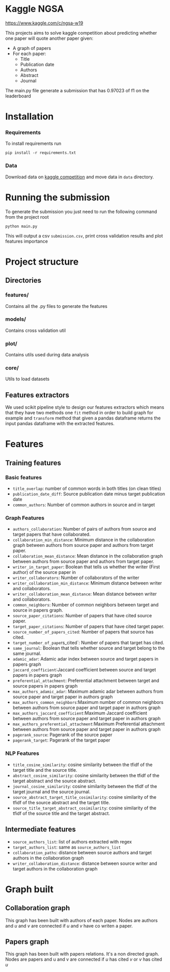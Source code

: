 # Kaggle NGSA

https://www.kaggle.com/c/ngsa-w19

This projects aims to solve kaggle competition about predicting whether one paper will quote 
another paper given:
-   A graph of papers
-   For each paper:
     - Title
     - Publication date
     - Authors
     - Abstract
     - Journal 
      
The main.py file generate a submission that has 0.97023 of f1 on the leaderboard
# Installation

### Requirements 

To install requirements run 
```
pip install -r requirements.txt
```

### Data

Download data on [kaggle competition](https://www.kaggle.com/c/ngsa-w19) and move data in `data` 
directory.


# Running the submission

To generate the submission you just need to run the following command from the project root
```
python main.py
```
This will output a csv `submission.csv`, print cross validation results and plot features importance


# Project structure

## Directories

### features/
Contains all the .py files to generate the features

### models/
Contains cross validation util

### plot/
Contains utils used during data analysis

### core/
Utils to load datasets


## Features extractors

We used scikit pipeline style to design our features extractors which means that they have two 
methods one `fit` method in order to build graph for example and `transform` method that given a 
pandas dataframe returns the input pandas dataframe with the extracted features.
# Features

## Training features

### Basic features
- `title_overlap`: number of common words in both titles (on clean titles)
- `publication_date_diff`: Source publication date minus target publication date
- `common_authors`: Number of common authors in source and in target
### Graph Features
- `authors_collaboration`: Number of pairs of authors from source and target papers 
that have collaborated.
- `collaboration_min_distance`: Minimum distance in the collaboration graph between authors from 
source paper and authors from target paper.
- `collaboration_mean_distance`: Mean distance in the collaboration graph between authors from 
source paper and authors from target paper.
- `writer_in_target_paper`: Boolean that tells us whether the writer (First author) of the source 
paper in 
- `writer_collaborators`: Number of collaborators of the writer
- `writer_collaboration_min_distance`: Minimum distance between writer and collaborators.
- `writer_collaboration_mean_distance`: Mean distance between writer and collaborators.
- `common_neighbors`: Number of common neighbors between target and source in 
papers graph.
- `source_paper_citations`: Number of papers that have cited source paper.
- `target_paper_citations`: Number of papers that have cited target paper.
- `source_number_of_papers_cited`: Number of papers that source has cited.
- `target_number_of_pape`rs_cited`: Number of papers that target has cited.
- `same_journal`: Boolean that tells whether source and target belong to the same journal. 
- `adamic_adar`: Adamic adar index between source and target papers in papers graph
- `jaccard_coefficient`:Jaccard coefficient between source and target papers in papers
 graph
- `preferential_attachment`: Preferential attachment between target and source papers in papers graph
- `max_authors_adamic_adar`: Maximum adamic adar between authors from source paper and target 
paper in authors graph
- `max_authors_common_neighbors`:Maximum number of common neighbors between authors from 
source paper and target 
paper in authors graph
- `max_authors_jaccard_coefficient`:Maximum Jaccard coefficient between authors from source paper 
and target paper in authors graph
- `max_authors_preferential_attachment`:Maximum Preferential attachment between authors from source 
paper and target paper in authors graph
- `pagerank_source`: Pagerank of the source paper
- `pagerank_target`: Pagerank of the target paper

### NLP Features
- `title_cosine_similarity`: cosine similarity between the tfidf of the target title and the 
source title. 
- `abstract_cosine_similarity`: cosine similarity between the tfidf of the target abstract and the 
source abstract. 
- `journal_cosine_similarity`: cosine similarity between the tfidf of the target journal and the 
source journal. 
- `source_abstract_target_title_cosimilarity`: cosine similarity of the tfidf of the source 
abstract and the target title.
- `source_title_target_abstract_cosimilarity`: cosine similarity of the tfidf of the source 
title and the target abstract.

## Intermediate features
- `source_authors_list`: list of authors extracted with regex
- `target_authors_list`: same as `source_authors_list`
- `collaboration_paths`: distance between source authors and target authors in the collaboration 
graph
- `writer_collaboration_distance`: distance between source writer and target authors in the 
collaboration graph

# Graph built

## Collaboration graph

This graph has been built with authors of each paper. 
Nodes are authors and *u* and *v* are connected if *u* and *v* have co writen a paper.

## Papers graph

This graph has been built with papers relations. It's a non directed graph.
Nodes are papers and u and v are connected if *u* has cited *v* or *v* has cited *u*